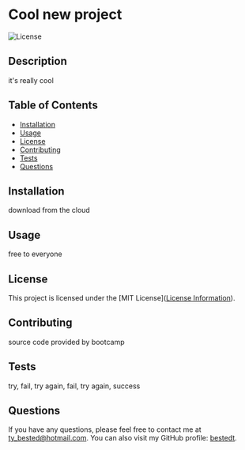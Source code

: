 
# Cool new project

![License](https://img.shields.io/badge/license-MIT-brightgreen)

## Description
it's really cool

## Table of Contents
- [Installation](#installation)
- [Usage](#usage)
- [License](#license)
- [Contributing](#contributing)
- [Tests](#tests)
- [Questions](#questions)

## Installation
download from the cloud

## Usage
free to everyone

## License
This project is licensed under the [MIT License]([License Information](https://choosealicense.com/licenses/MIT/)).

## Contributing
source code provided by bootcamp

## Tests
try, fail, try again, fail, try again, success

## Questions
If you have any questions, please feel free to contact me at [ty_bested@hotmail.com](mailto:ty_bested@hotmail.com).
You can also visit my GitHub profile: [bestedt](https://github.com/bestedt).

